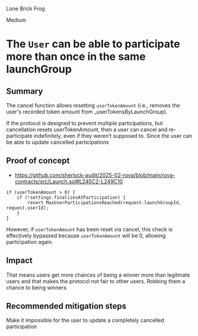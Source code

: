 Lone Brick Frog

Medium

# The `User` can be able to participate more than once in the same launchGroup

## Summary
The cancel function allows resetting `userTokenAmount` (i.e., removes the user's recorded token amount from _userTokensByLaunchGroup).

If the protocol is designed to prevent multiple participations, but cancellation resets userTokenAmount, then a user can cancel and re-participate indefinitely, even if they weren’t supposed to. Since the user can be able to update cancelled participations

## Proof of concept 
- https://github.com/sherlock-audit/2025-02-rova/blob/main/rova-contracts/src/Launch.sol#L245C2-L249C10
```solidity
if (userTokenAmount > 0) { 
    if (!settings.finalizesAtParticipation) {
        revert MaxUserParticipationsReached(request.launchGroupId, request.userId);
    }
}

```
However, if `userTokenAmount` has been reset via cancel, this check is effectively bypassed because `userTokenAmount` will be 0, allowing participation again.

## Impact 
That means users get more chances of being a winner more than legitmate users and that makes the protocol not fair to other users. Robbing them a chance to being winners

## Recommended mitigation steps
Make it impossible for the user to update a completely cancelled participation